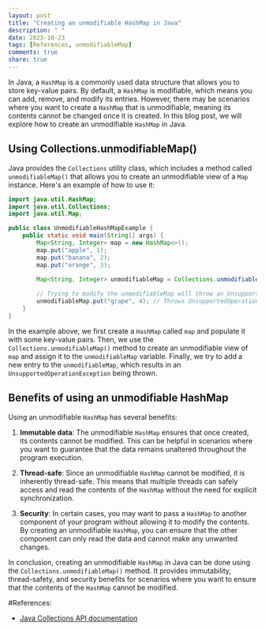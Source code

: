 ```yaml
---
layout: post
title: "Creating an unmodifiable HashMap in Java"
description: " "
date: 2023-10-23
tags: [References, unmodifiableMap]
comments: true
share: true
---
```


In Java, a `HashMap` is a commonly used data structure that allows you to store key-value pairs. By default, a `HashMap` is modifiable, which means you can add, remove, and modify its entries. However, there may be scenarios where you want to create a `HashMap` that is unmodifiable, meaning its contents cannot be changed once it is created. In this blog post, we will explore how to create an unmodifiable `HashMap` in Java.

## Using Collections.unmodifiableMap()

Java provides the `Collections` utility class, which includes a method called `unmodifiableMap()` that allows you to create an unmodifiable view of a `Map` instance. Here's an example of how to use it:

```java
import java.util.HashMap;
import java.util.Collections;
import java.util.Map;

public class UnmodifiableHashMapExample {
    public static void main(String[] args) {
        Map<String, Integer> map = new HashMap<>();
        map.put("apple", 1);
        map.put("banana", 2);
        map.put("orange", 3);

        Map<String, Integer> unmodifiableMap = Collections.unmodifiableMap(map);
        
        // Trying to modify the unmodifiableMap will throw an UnsupportedOperationException
        unmodifiableMap.put("grape", 4); // Throws UnsupportedOperationException
    }
}
```
In the example above, we first create a `HashMap` called `map` and populate it with some key-value pairs. Then, we use the `Collections.unmodifiableMap()` method to create an unmodifiable view of `map` and assign it to the `unmodifiableMap` variable. Finally, we try to add a new entry to the `unmodifiableMap`, which results in an `UnsupportedOperationException` being thrown.

## Benefits of using an unmodifiable HashMap

Using an unmodifiable `HashMap` has several benefits:

1. **Immutable data**: The unmodifiable `HashMap` ensures that once created, its contents cannot be modified. This can be helpful in scenarios where you want to guarantee that the data remains unaltered throughout the program execution.

2. **Thread-safe**: Since an unmodifiable `HashMap` cannot be modified, it is inherently thread-safe. This means that multiple threads can safely access and read the contents of the `HashMap` without the need for explicit synchronization.

3. **Security**: In certain cases, you may want to pass a `HashMap` to another component of your program without allowing it to modify the contents. By creating an unmodifiable `HashMap`, you can ensure that the other component can only read the data and cannot make any unwanted changes.

In conclusion, creating an unmodifiable `HashMap` in Java can be done using the `Collections.unmodifiableMap()` method. It provides immutability, thread-safety, and security benefits for scenarios where you want to ensure that the contents of the `HashMap` cannot be modified.

#References:
- [Java Collections API documentation](https://docs.oracle.com/en/java/javase/11/docs/api/java.base/java/util/Collections.html#unmodifiableMap(java.util.Map))